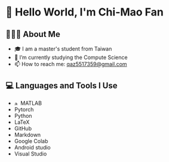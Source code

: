 # 👋 Hello World, I'm Chi-Mao Fan 

## 👨🏻‍💻  About Me 
- 🎓 I am a master's student from Taiwan
- 🌱 I’m currently studying the Compute Science
- 📫 How to reach me: qaz5517359@gmail.com


## 💻  Languages and Tools I Use
- <img src=https://i.ibb.co/556kHKc/matlab.png alt="arch" width="12" style="zoom:100%;" /> MATLAB
- Pytorch
- Python
- LaTeX
- GitHub
- Markdown
- Google Colab
- Android studio
- Visual Studio
